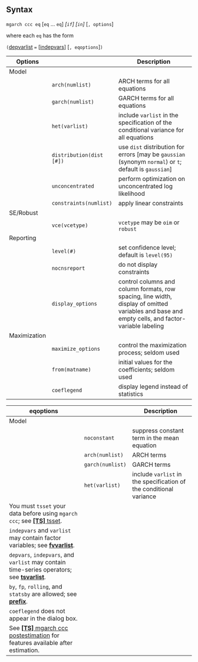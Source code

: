 ## Syntax

`mgarch ccc eq` \[`eq` ... `eq`\] _\[`if`\]
\[`in`\]_ \[`, options`\]

where each `eq` has the form

`(`[depvarlist](http://www.stata.com/help.cgi?depvarlist)
`=`
\[[indepvars](http://www.stata.com/help.cgi?indepvars)\]
\[`, eqoptions`\]`)`

| Options      |                          | Description                                                                                                                                      |
|--------------|--------------------------|--------------------------------------------------------------------------------------------------------------------------------------------------|
| Model        |                          |                                                                                                                                                  |
|              | `arch(numlist)`          | ARCH terms for all equations                                                                                                                     |
|              | `garch(numlist)`         | GARCH terms for all equations                                                                                                                    |
|              | `het(varlist)`           | include `varlist` in the specification of the conditional variance for all equations                                                             |
|              | `distribution(dist [#])` | use `dist` distribution for errors \[may be `gaussian` (synonym `normal`) or `t`; default is `gaussian`\]                                        |
|              | `unconcentrated`         | perform optimization on unconcentrated log likelihood                                                                                            |
|              | `constraints(numlist)`   | apply linear constraints                                                                                                                         |
| SE/Robust    |                          |                                                                                                                                                  |
|              | `vce(vcetype)`           | `vcetype` may be `oim` or `robust`                                                                                                               |
| Reporting    |                          |                                                                                                                                                  |
|              | `level(#)`               | set confidence level; default is `level(95)`                                                                                                     |
|              | `nocnsreport`            | do not display constraints                                                                                                                       |
|              | `display_options`        | control columns and column formats, row spacing, line width, display of omitted variables and base and empty cells, and factor-variable labeling |
| Maximization |                          |                                                                                                                                                  |
|              | `maximize_options`       | control the maximization process; seldom used                                                                                                    |
|              | `from(matname)`          | initial values for the coefficients; seldom used                                                                                                 |
|              | `coeflegend`             | display legend instead of statistics                                                                                                             |

| eqoptions                                                                                                                                                                          |                  | Description                                                        |
|------------------------------------------------------------------------------------------------------------------------------------------------------------------------------------|------------------|--------------------------------------------------------------------|
| Model                                                                                                                                                                              |                  |                                                                    |
|                                                                                                                                                                                    | `noconstant`     | suppress constant term in the mean equation                        |
|                                                                                                                                                                                    | `arch(numlist)`  | ARCH terms                                                         |
|                                                                                                                                                                                    | `garch(numlist)` | GARCH terms                                                        |
|                                                                                                                                                                                    | `het(varlist)`   | include `varlist` in the specification of the conditional variance |
| You must `tsset` your data before using `mgarch ccc`; see [<strong>[TS]</strong> tsset](http://www.stata.com/help.cgi?tsset).                           |                  |                                                                    |
| `indepvars` and `varlist` may contain factor variables; see [<strong>fvvarlist</strong>](http://www.stata.com/help.cgi?fvvarlist).                      |                  |                                                                    |
| `depvars`, `indepvars`, and `varlist` may contain time-series operators; see [<strong>tsvarlist</strong>](http://www.stata.com/help.cgi?tsvarlist).     |                  |                                                                    |
| `by`, `fp`, `rolling`, and `statsby` are allowed; see [<strong>prefix</strong>](http://www.stata.com/help.cgi?prefix).                                  |                  |                                                                    |
| `coeflegend` does not appear in the dialog box.                                                                                                                                    |                  |                                                                    |
| See [<strong>[TS]</strong> mgarch ccc postestimation](http://www.stata.com/help.cgi?mgarch_ccc_postestimation) for features available after estimation. |                  |                                                                    |
